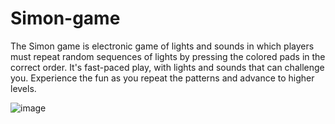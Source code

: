 
# Simon-game
The Simon game is electronic game of lights and sounds in which players must repeat random sequences of lights by pressing the colored pads in the correct order. It's fast-paced play, with lights and sounds that can challenge you. Experience the fun as you repeat the patterns and advance to higher levels.

![image](https://user-images.githubusercontent.com/69850880/130321876-f1e8e19b-8707-432f-b228-6c96e57d838f.png)
